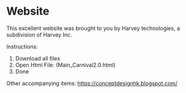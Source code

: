 # Website

This excellent website was brought to you by Harvey technologies, a subdivision of Harvey Inc.

Instructions:
1. Download all files
2. Open Html File: (Main_Carnival2.0.html)
3. Done

Other accompanying items:
https://conceptdesignhk.blogspot.com/

